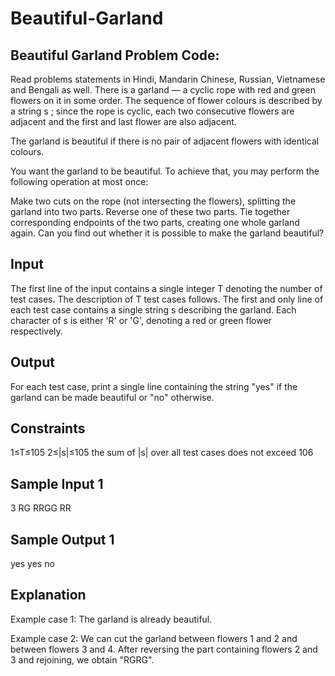 # Beautiful-Garland

## Beautiful Garland Problem Code: 
Read problems statements in Hindi, Mandarin Chinese, Russian, Vietnamese and Bengali as well.
There is a garland — a cyclic rope with red and green flowers on it in some order. The sequence of flower colours is described by a string s
; since the rope is cyclic, each two consecutive flowers are adjacent and the first and last flower are also adjacent.

The garland is beautiful if there is no pair of adjacent flowers with identical colours.

You want the garland to be beautiful. To achieve that, you may perform the following operation at most once:

Make two cuts on the rope (not intersecting the flowers), splitting the garland into two parts.
Reverse one of these two parts.
Tie together corresponding endpoints of the two parts, creating one whole garland again.
Can you find out whether it is possible to make the garland beautiful?

## Input
The first line of the input contains a single integer T
 denoting the number of test cases. The description of T
 test cases follows.
The first and only line of each test case contains a single string s
 describing the garland. Each character of s
 is either 'R' or 'G', denoting a red or green flower respectively.
## Output
For each test case, print a single line containing the string "yes" if the garland can be made beautiful or "no" otherwise.

## Constraints
1≤T≤105
2≤|s|≤105
the sum of |s|
 over all test cases does not exceed 106
## Sample Input 1 
 3
RG
RRGG
RR
## Sample Output 1 
yes
yes
no
## Explanation
Example case 1: The garland is already beautiful.

Example case 2: We can cut the garland between flowers 1 and 2 and between flowers 3 and 4. After reversing the part containing flowers 2 and 3 and rejoining, we obtain "RGRG".
